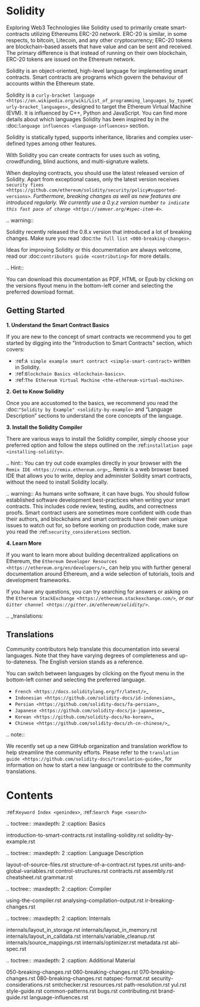 Solidity
========

Exploring Web3 Technologies like Solidity used to primarily create smart-contracts utilizing Ethereums ERC-20 network.
ERC-20 is similar, in some respects, to bitcoin, Litecoin, and any other cryptocurrency; 
ERC-20 tokens are blockchain-based assets that have value and can be sent and received. 
The primary difference is that instead of running on their own blockchain, ERC-20 tokens are issued on the Ethereum network.



Solidity is an object-oriented, high-level language for implementing smart
contracts. Smart contracts are programs which govern the behaviour of accounts
within the Ethereum state.

Solidity is a `curly-bracket language <https://en.wikipedia.org/wiki/List_of_programming_languages_by_type#Curly-bracket_languages>`_ designed to target the Ethereum Virtual Machine (EVM).
It is influenced by C++, Python and JavaScript. You can find more details about which languages Solidity has been inspired by in the :doc:`language influences <language-influences>` section.

Solidity is statically typed, supports inheritance, libraries and complex
user-defined types among other features.

With Solidity you can create contracts for uses such as voting, crowdfunding, blind auctions,
and multi-signature wallets.

When deploying contracts, you should use the latest released
version of Solidity. Apart from exceptional cases, only the latest version receives
`security fixes <https://github.com/ethereum/solidity/security/policy#supported-versions>`_.
Furthermore, breaking changes as well as
new features are introduced regularly. We currently use
a 0.y.z version number `to indicate this fast pace of change <https://semver.org/#spec-item-4>`_.

.. warning::

  Solidity recently released the 0.8.x version that introduced a lot of breaking
  changes. Make sure you read :doc:`the full list <080-breaking-changes>`.

Ideas for improving Solidity or this documentation are always welcome,
read our :doc:`contributors guide <contributing>` for more details.

.. Hint::

  You can download this documentation as PDF, HTML or Epub by clicking on the versions
  flyout menu in the bottom-left corner and selecting the preferred download format.


Getting Started
---------------

**1. Understand the Smart Contract Basics**

If you are new to the concept of smart contracts we recommend you to get started by digging
into the "Introduction to Smart Contracts" section, which covers:

* :ref:`A simple example smart contract <simple-smart-contract>` written in Solidity.
* :ref:`Blockchain Basics <blockchain-basics>`.
* :ref:`The Ethereum Virtual Machine <the-ethereum-virtual-machine>`.

**2. Get to Know Solidity**

Once you are accustomed to the basics, we recommend you read the :doc:`"Solidity by Example" <solidity-by-example>`
and “Language Description” sections to understand the core concepts of the language.

**3. Install the Solidity Compiler**

There are various ways to install the Solidity compiler,
simply choose your preferred option and follow the steps outlined on the :ref:`installation page <installing-solidity>`.

.. hint::
  You can try out code examples directly in your browser with the
  `Remix IDE <https://remix.ethereum.org>`_. Remix is a web browser based IDE
  that allows you to write, deploy and administer Solidity smart contracts, without
  the need to install Solidity locally.

.. warning::
    As humans write software, it can have bugs. You should follow established
    software development best-practices when writing your smart contracts. This
    includes code review, testing, audits, and correctness proofs. Smart contract
    users are sometimes more confident with code than their authors, and
    blockchains and smart contracts have their own unique issues to
    watch out for, so before working on production code, make sure you read the
    :ref:`security_considerations` section.

**4. Learn More**

If you want to learn more about building decentralized applications on Ethereum, the
`Ethereum Developer Resources <https://ethereum.org/en/developers/>`_
can help you with further general documentation around Ethereum, and a wide selection of tutorials,
tools and development frameworks.

If you have any questions, you can try searching for answers or asking on the
`Ethereum StackExchange <https://ethereum.stackexchange.com/>`_, or
our `Gitter channel <https://gitter.im/ethereum/solidity/>`_.

.. _translations:

Translations
------------

Community contributors help translate this documentation into several languages.
Note that they have varying degrees of completeness and up-to-dateness. The English
version stands as a reference.

You can switch between languages by clicking on the flyout menu in the bottom-left corner
and selecting the preferred language.

* `French <https://docs.soliditylang.org/fr/latest/>`_
* `Indonesian <https://github.com/solidity-docs/id-indonesian>`_
* `Persian <https://github.com/solidity-docs/fa-persian>`_
* `Japanese <https://github.com/solidity-docs/ja-japanese>`_
* `Korean <https://github.com/solidity-docs/ko-korean>`_
* `Chinese <https://github.com/solidity-docs/zh-cn-chinese/>`_

.. note::

   We recently set up a new GitHub organization and translation workflow to help streamline the
   community efforts. Please refer to the `translation guide <https://github.com/solidity-docs/translation-guide>`_
   for information on how to start a new language or contribute to the community translations.

Contents
========

:ref:`Keyword Index <genindex>`, :ref:`Search Page <search>`

.. toctree::
   :maxdepth: 2
   :caption: Basics

   introduction-to-smart-contracts.rst
   installing-solidity.rst
   solidity-by-example.rst

.. toctree::
   :maxdepth: 2
   :caption: Language Description

   layout-of-source-files.rst
   structure-of-a-contract.rst
   types.rst
   units-and-global-variables.rst
   control-structures.rst
   contracts.rst
   assembly.rst
   cheatsheet.rst
   grammar.rst

.. toctree::
   :maxdepth: 2
   :caption: Compiler

   using-the-compiler.rst
   analysing-compilation-output.rst
   ir-breaking-changes.rst

.. toctree::
   :maxdepth: 2
   :caption: Internals

   internals/layout_in_storage.rst
   internals/layout_in_memory.rst
   internals/layout_in_calldata.rst
   internals/variable_cleanup.rst
   internals/source_mappings.rst
   internals/optimizer.rst
   metadata.rst
   abi-spec.rst

.. toctree::
   :maxdepth: 2
   :caption: Additional Material

   050-breaking-changes.rst
   060-breaking-changes.rst
   070-breaking-changes.rst
   080-breaking-changes.rst
   natspec-format.rst
   security-considerations.rst
   smtchecker.rst
   resources.rst
   path-resolution.rst
   yul.rst
   style-guide.rst
   common-patterns.rst
   bugs.rst
   contributing.rst
   brand-guide.rst
   language-influences.rst
